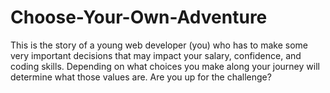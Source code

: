 # Choose-Your-Own-Adventure
This is the story of a young web developer (you) who has to make some very important decisions that may impact your salary, confidence, and coding skills. Depending on what choices you make along your journey will determine what those values are. Are you up for the challenge?
